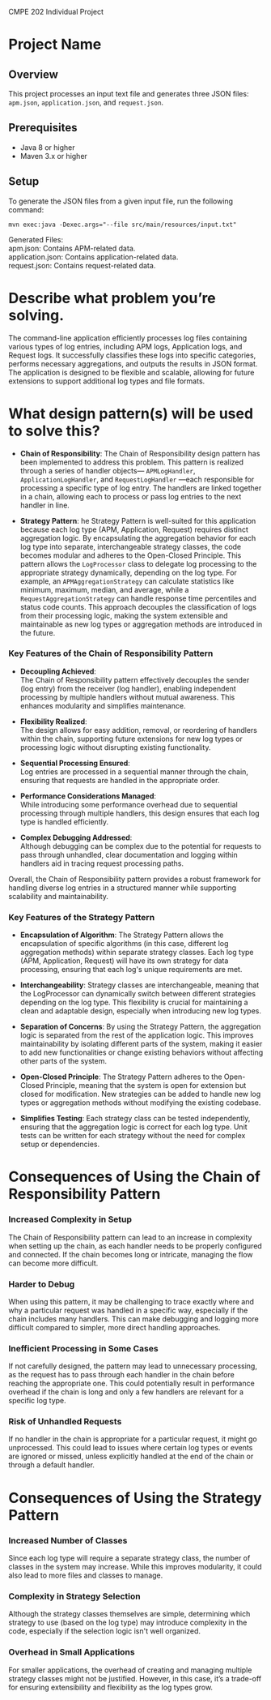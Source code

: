 CMPE 202 Individual Project 
# Project Name

## Overview
This project processes an input text file and generates three JSON files: `apm.json`, `application.json`, and `request.json`.

## Prerequisites
- Java 8 or higher
- Maven 3.x or higher

## Setup



To generate the JSON files from a given input file, run the following command:

    mvn exec:java -Dexec.args="--file src/main/resources/input.txt"


Generated Files:  
apm.json: Contains APM-related data.  
application.json: Contains application-related data.  
request.json: Contains request-related data.







# Describe what problem  you’re solving.

The command-line application efficiently processes log files containing various types of log entries, including APM logs, Application logs, and Request logs. It successfully classifies these logs into specific categories, performs necessary aggregations, and outputs the results in JSON format. The application is designed to be flexible and scalable, allowing for future extensions to support additional log types and file formats.

# What design pattern(s) will be used to solve this?

- **Chain of Responsibility**:
The Chain of Responsibility design pattern has been implemented to address this problem. This pattern is realized through a series of handler objects— `APMLogHandler`, `ApplicationLogHandler`, and `RequestLogHandler` —each responsible for processing a specific type of log entry. The handlers are linked together in a chain, allowing each to process or pass log entries to the next handler in line.

- **Strategy Pattern**:
he Strategy Pattern is well-suited for this application because each log type (APM, Application, Request) requires distinct aggregation logic. By encapsulating the aggregation behavior for each log type into separate, interchangeable strategy classes, the code becomes modular and adheres to the Open-Closed Principle. This pattern allows the `LogProcessor` class to delegate log processing to the appropriate strategy dynamically, depending on the log type. For example, an `APMAggregationStrategy` can calculate statistics like minimum, maximum, median, and average, while a `RequestAggregationStrategy` can handle response time percentiles and status code counts. This approach decouples the classification of logs from their processing logic, making the system extensible and maintainable as new log types or aggregation methods are introduced in the future.






### Key Features of the Chain of Responsibility Pattern

- **Decoupling Achieved**:  
  The Chain of Responsibility pattern effectively decouples the sender (log entry) from the receiver (log handler), enabling independent processing by multiple handlers without mutual awareness. This enhances modularity and simplifies maintenance.

- **Flexibility Realized**:  
  The design allows for easy addition, removal, or reordering of handlers within the chain, supporting future extensions for new log types or processing logic without disrupting existing functionality.

- **Sequential Processing Ensured**:  
  Log entries are processed in a sequential manner through the chain, ensuring that requests are handled in the appropriate order.

- **Performance Considerations Managed**:  
  While introducing some performance overhead due to sequential processing through multiple handlers, this design ensures that each log type is handled efficiently.

- **Complex Debugging Addressed**:  
  Although debugging can be complex due to the potential for requests to pass through unhandled, clear documentation and logging within handlers aid in tracing request processing paths.


Overall, the Chain of Responsibility pattern provides a robust framework for handling diverse log entries in a structured manner while supporting scalability and maintainability.


### Key Features of the Strategy Pattern

- **Encapsulation of Algorithm**: The Strategy Pattern allows the encapsulation of specific algorithms (in this case, different log aggregation methods) within separate strategy classes. Each log type (APM, Application, Request) will have its own strategy for data processing, ensuring that each log's unique requirements are met.

- **Interchangeability**: Strategy classes are interchangeable, meaning that the LogProcessor can dynamically switch between different strategies depending on the log type. This flexibility is crucial for maintaining a clean and adaptable design, especially when introducing new log types.

- **Separation of Concerns**: By using the Strategy Pattern, the aggregation logic is separated from the rest of the application logic. This improves maintainability by isolating different parts of the system, making it easier to add new functionalities or change existing behaviors without affecting other parts of the system.

- **Open-Closed Principle**: The Strategy Pattern adheres to the Open-Closed Principle, meaning that the system is open for extension but closed for modification. New strategies can be added to handle new log types or aggregation methods without modifying the existing codebase.

- **Simplifies Testing**: Each strategy class can be tested independently, ensuring that the aggregation logic is correct for each log type. Unit tests can be written for each strategy without the need for complex setup or dependencies.



# Consequences of Using the Chain of Responsibility Pattern

### Increased Complexity in Setup
The Chain of Responsibility pattern can lead to an increase in complexity when setting up the chain, as each handler needs to be properly configured and connected. If the chain becomes long or intricate, managing the flow can become more difficult.

### Harder to Debug
When using this pattern, it may be challenging to trace exactly where and why a particular request was handled in a specific way, especially if the chain includes many handlers. This can make debugging and logging more difficult compared to simpler, more direct handling approaches.

### Inefficient Processing in Some Cases
If not carefully designed, the pattern may lead to unnecessary processing, as the request has to pass through each handler in the chain before reaching the appropriate one. This could potentially result in performance overhead if the chain is long and only a few handlers are relevant for a specific log type.

### Risk of Unhandled Requests
If no handler in the chain is appropriate for a particular request, it might go unprocessed. This could lead to issues where certain log types or events are ignored or missed, unless explicitly handled at the end of the chain or through a default handler.

# Consequences of Using the Strategy Pattern

### Increased Number of Classes
Since each log type will require a separate strategy class, the number of classes in the system may increase. While this improves modularity, it could also lead to more files and classes to manage.

### Complexity in Strategy Selection
Although the strategy classes themselves are simple, determining which strategy to use (based on the log type) may introduce complexity in the code, especially if the selection logic isn't well organized.

### Overhead in Small Applications
For smaller applications, the overhead of creating and managing multiple strategy classes might not be justified. However, in this case, it’s a trade-off for ensuring extensibility and flexibility as the log types grow.
